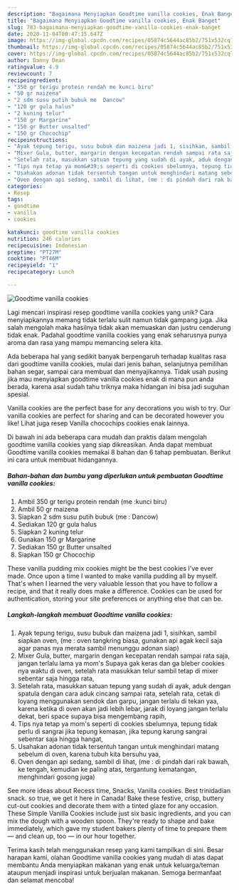 ```yaml
---
description: "Bagaimana Menyiapkan Goodtime vanilla cookies, Enak Banget"
title: "Bagaimana Menyiapkan Goodtime vanilla cookies, Enak Banget"
slug: 783-bagaimana-menyiapkan-goodtime-vanilla-cookies-enak-banget
date: 2020-11-04T00:47:15.647Z
image: https://img-global.cpcdn.com/recipes/05874c5644ac85b2/751x532cq70/goodtime-vanilla-cookies-foto-resep-utama.jpg
thumbnail: https://img-global.cpcdn.com/recipes/05874c5644ac85b2/751x532cq70/goodtime-vanilla-cookies-foto-resep-utama.jpg
cover: https://img-global.cpcdn.com/recipes/05874c5644ac85b2/751x532cq70/goodtime-vanilla-cookies-foto-resep-utama.jpg
author: Danny Dean
ratingvalue: 4.9
reviewcount: 7
recipeingredient:
- "350 gr terigu protein rendah me kunci biru"
- "50 gr maizena"
- "2 sdm susu putih bubuk me  Dancow"
- "120 gr gula halus"
- "2 kuning telur"
- "150 gr Margarine"
- "150 gr Butter unsalted"
- "150 gr Chocochip"
recipeinstructions:
- "Ayak tepung terigu, susu bubuk dan maizena jadi 1, sisihkan, sambil siapkan oven, (me : oven tangkring biasa, gunakan api agak kecil saja agar panas nya merata sambil menunggu adonan siap)"
- "Mixer Gula, butter, margarin dengan kecepatan rendah sampai rata saja, jangan terlalu lama ya mom&#39;s Supaya gak keras dan ga bleber cookies nya waktu di oven, setelah rata masukkan telur sambil tetap di mixer sebentar saja hingga rata,"
- "Setelah rata, masukkan satuan tepung yang sudah di ayak, aduk dengan spatula dengan cara aduk cincang sampai rata, setelah rata, cetak di loyang menggunakan sendok dan garpu, jangan terlalu di tekan yaa, karena ketika di oven akan jadi lebih lebar, jarak di loyang jangan terlalu dekat, beri space supaya bisa mengembang rapih,"
- "Tips nya tetap ya mom&#39;s seperti di cookies sbelumnya, tepung tidak perlu di sangrai jika tepung kemasan, jika tepung karung sangrai sebentar saja hingga hangat,"
- "Usahakan adonan tidak tersentuh tangan untuk menghindari matang sebelum di oven, karena tubuh kita bersuhu yaa,"
- "Oven dengan api sedang, sambil di lihat, (me : di pindah dari rak bawah, ke tengah, kemudian ke paling atas, tergantung kematangan, menghindari gosong juga)"
categories:
- Resep
tags:
- goodtime
- vanilla
- cookies

katakunci: goodtime vanilla cookies 
nutrition: 246 calories
recipecuisine: Indonesian
preptime: "PT27M"
cooktime: "PT46M"
recipeyield: "1"
recipecategory: Lunch

---
```



![Goodtime vanilla cookies](https://img-global.cpcdn.com/recipes/05874c5644ac85b2/751x532cq70/goodtime-vanilla-cookies-foto-resep-utama.jpg)

Lagi mencari inspirasi resep goodtime vanilla cookies yang unik? Cara menyiapkannya memang tidak terlalu sulit namun tidak gampang juga. Jika salah mengolah maka hasilnya tidak akan memuaskan dan justru cenderung tidak enak. Padahal goodtime vanilla cookies yang enak seharusnya punya aroma dan rasa yang mampu memancing selera kita.

Ada beberapa hal yang sedikit banyak berpengaruh terhadap kualitas rasa dari goodtime vanilla cookies, mulai dari jenis bahan, selanjutnya pemilihan bahan segar, sampai cara membuat dan menyajikannya. Tidak usah pusing jika mau menyiapkan goodtime vanilla cookies enak di mana pun anda berada, karena asal sudah tahu triknya maka hidangan ini bisa jadi suguhan spesial.

Vanilla cookies are the perfect base for any decorations you wish to try. Our vanilla cookies are perfect for sharing and can be decorated however you like! Lihat juga resep Vanilla chocochips cookies enak lainnya.


Di bawah ini ada beberapa cara mudah dan praktis dalam mengolah goodtime vanilla cookies yang siap dikreasikan. Anda dapat membuat Goodtime vanilla cookies memakai 8 bahan dan 6 tahap pembuatan. Berikut ini cara untuk membuat hidangannya.

<!--inarticleads1-->

##### Bahan-bahan dan bumbu yang diperlukan untuk pembuatan Goodtime vanilla cookies:

1. Ambil 350 gr terigu protein rendah (me :kunci biru)
1. Ambil 50 gr maizena
1. Siapkan 2 sdm susu putih bubuk (me : Dancow)
1. Sediakan 120 gr gula halus
1. Siapkan 2 kuning telur
1. Gunakan 150 gr Margarine
1. Sediakan 150 gr Butter unsalted
1. Siapkan 150 gr Chocochip


These vanilla pudding mix cookies might be the best cookies I&#39;ve ever made. Once upon a time I wanted to make vanilla pudding all by myself. That&#39;s when I learned the very valuable lesson that you have to follow a recipe, and that it really does make a difference. Cookies can be used for authentication, storing your site preferences or anything else that can be. 

<!--inarticleads2-->

##### Langkah-langkah membuat Goodtime vanilla cookies:

1. Ayak tepung terigu, susu bubuk dan maizena jadi 1, sisihkan, sambil siapkan oven, (me : oven tangkring biasa, gunakan api agak kecil saja agar panas nya merata sambil menunggu adonan siap)
1. Mixer Gula, butter, margarin dengan kecepatan rendah sampai rata saja, jangan terlalu lama ya mom&#39;s Supaya gak keras dan ga bleber cookies nya waktu di oven, setelah rata masukkan telur sambil tetap di mixer sebentar saja hingga rata,
1. Setelah rata, masukkan satuan tepung yang sudah di ayak, aduk dengan spatula dengan cara aduk cincang sampai rata, setelah rata, cetak di loyang menggunakan sendok dan garpu, jangan terlalu di tekan yaa, karena ketika di oven akan jadi lebih lebar, jarak di loyang jangan terlalu dekat, beri space supaya bisa mengembang rapih,
1. Tips nya tetap ya mom&#39;s seperti di cookies sbelumnya, tepung tidak perlu di sangrai jika tepung kemasan, jika tepung karung sangrai sebentar saja hingga hangat,
1. Usahakan adonan tidak tersentuh tangan untuk menghindari matang sebelum di oven, karena tubuh kita bersuhu yaa,
1. Oven dengan api sedang, sambil di lihat, (me : di pindah dari rak bawah, ke tengah, kemudian ke paling atas, tergantung kematangan, menghindari gosong juga)


See more ideas about Recess time, Snacks, Vanilla cookies. Best trinidadian snack. so true, we get it here in Canada! Bake these festive, crisp, buttery cut-out cookies and decorate them with a tinted glaze for any occasion. These Simple Vanilla Cookies include just six basic ingredients, and you can mix the dough with a wooden spoon. They&#39;re ready to shape and bake immediately, which gave my student bakers plenty of time to prepare them — and clean up, too — in our hour together. 

Terima kasih telah menggunakan resep yang kami tampilkan di sini. Besar harapan kami, olahan Goodtime vanilla cookies yang mudah di atas dapat membantu Anda menyiapkan makanan yang enak untuk keluarga/teman ataupun menjadi inspirasi untuk berjualan makanan. Semoga bermanfaat dan selamat mencoba!
